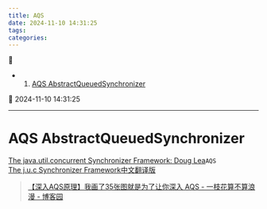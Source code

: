 ```yaml
---
title: AQS
date: 2024-11-10 14:31:25
tags: 
categories: 
---
```



💠

- 1. [AQS AbstractQueuedSynchronizer](#aqs-abstractqueuedsynchronizer)

💠 2024-11-10 14:31:25
****************************************
# AQS AbstractQueuedSynchronizer

[The java.util.concurrent Synchronizer Framework: Doug Lea](https://gee.cs.oswego.edu/dl/papers/aqs.pdf)`AQS`  
[The j.u.c Synchronizer Framework中文翻译版](http://ifeve.com/aqs/)

> [【深入AQS原理】我画了35张图就是为了让你深入 AQS - 一枝花算不算浪漫 - 博客园](https://www.cnblogs.com/wang-meng/p/12816829.html)  

